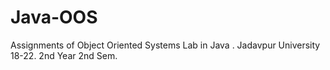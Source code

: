 # Java-OOS
Assignments of Object Oriented Systems Lab in Java . Jadavpur University 18-22. 2nd Year 2nd Sem.
